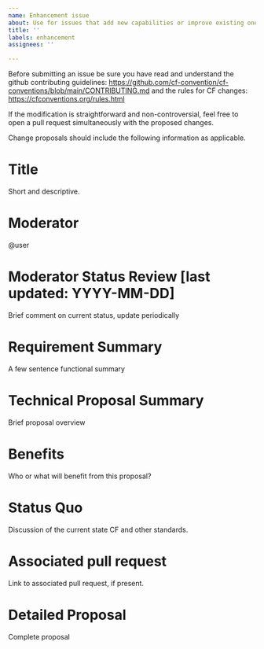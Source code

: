 ```yaml
---
name: Enhancement issue
about: Use for issues that add new capabilities or improve existing ones
title: ''
labels: enhancement
assignees: ''

---
```


Before submitting an issue be sure you have read and understand the github contributing guidelines: https://github.com/cf-convention/cf-conventions/blob/main/CONTRIBUTING.md and the rules for CF changes: https://cfconventions.org/rules.html

If the modification is straightforward and non-controversial, feel free to open a pull request simultaneously with the proposed changes.

Change proposals should include the following information as applicable.

# Title
Short and descriptive.
# Moderator
@user
# Moderator Status Review [last updated: YYYY-MM-DD]
Brief comment on current status, update periodically
# Requirement Summary
A few sentence functional summary
# Technical Proposal Summary
Brief proposal overview
# Benefits
Who or what will benefit from this proposal?
# Status Quo
Discussion of the current state CF and other standards.
# Associated pull request
Link to associated pull request, if present.
# Detailed Proposal
Complete proposal
